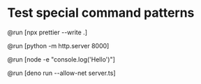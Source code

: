 # Test special command patterns

@run [npx prettier --write .]

@run [python -m http.server 8000]

@run [node -e "console.log('Hello')"]

@run [deno run --allow-net server.ts]